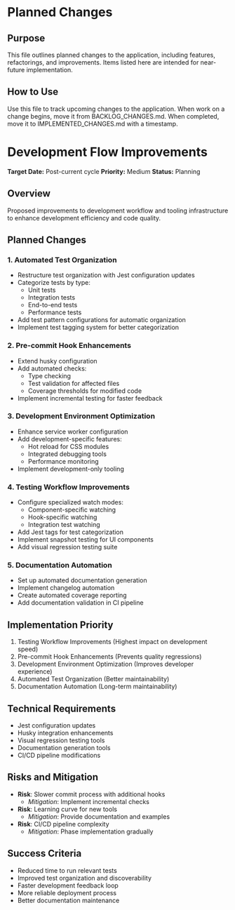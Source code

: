 # Planned Changes

## Purpose
This file outlines planned changes to the application, including features, refactorings, and improvements. Items listed here are intended for near-future implementation.

## How to Use
Use this file to track upcoming changes to the application. When work on a change begins, move it from BACKLOG_CHANGES.md. When completed, move it to IMPLEMENTED_CHANGES.md with a timestamp.

# Development Flow Improvements

**Target Date:** Post-current cycle
**Priority:** Medium
**Status:** Planning

## Overview
Proposed improvements to development workflow and tooling infrastructure to enhance development efficiency and code quality.

## Planned Changes

### 1. Automated Test Organization
- Restructure test organization with Jest configuration updates
- Categorize tests by type:
  - Unit tests
  - Integration tests
  - End-to-end tests
  - Performance tests
- Add test pattern configurations for automatic organization
- Implement test tagging system for better categorization

### 2. Pre-commit Hook Enhancements
- Extend husky configuration
- Add automated checks:
  - Type checking
  - Test validation for affected files
  - Coverage thresholds for modified code
- Implement incremental testing for faster feedback

### 3. Development Environment Optimization
- Enhance service worker configuration
- Add development-specific features:
  - Hot reload for CSS modules
  - Integrated debugging tools
  - Performance monitoring
- Implement development-only tooling

### 4. Testing Workflow Improvements
- Configure specialized watch modes:
  - Component-specific watching
  - Hook-specific watching
  - Integration test watching
- Add Jest tags for test categorization
- Implement snapshot testing for UI components
- Add visual regression testing suite

### 5. Documentation Automation
- Set up automated documentation generation
- Implement changelog automation
- Create automated coverage reporting
- Add documentation validation in CI pipeline

## Implementation Priority
1. Testing Workflow Improvements (Highest impact on development speed)
2. Pre-commit Hook Enhancements (Prevents quality regressions)
3. Development Environment Optimization (Improves developer experience)
4. Automated Test Organization (Better maintainability)
5. Documentation Automation (Long-term maintainability)

## Technical Requirements
- Jest configuration updates
- Husky integration enhancements
- Visual regression testing tools
- Documentation generation tools
- CI/CD pipeline modifications

## Risks and Mitigation
- **Risk**: Slower commit process with additional hooks
  - *Mitigation*: Implement incremental checks
- **Risk**: Learning curve for new tools
  - *Mitigation*: Provide documentation and examples
- **Risk**: CI/CD pipeline complexity
  - *Mitigation*: Phase implementation gradually

## Success Criteria
- Reduced time to run relevant tests
- Improved test organization and discoverability
- Faster development feedback loop
- More reliable deployment process
- Better documentation maintenance

